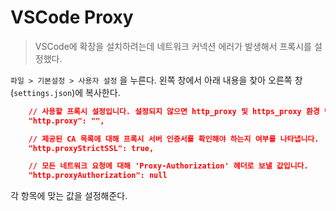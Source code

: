 # VSCode Proxy

> VSCode에 확장을 설치하려는데 네트워크 커넥션 에러가 발생해서 프록시를 설정했다.

`파일 > 기본설정 > 사용자 설정` 을 누른다. 왼쪽 창에서 아래 내용을 찾아 오른쪽 창(`settings.json`)에 복사한다.

```json
    // 사용할 프록시 설정입니다. 설정되지 않으면 http_proxy 및 https_proxy 환경 변수에서 가져옵니다.
    "http.proxy": "",

    // 제공된 CA 목록에 대해 프록시 서버 인증서를 확인해야 하는지 여부를 나타냅니다.
    "http.proxyStrictSSL": true,

    // 모든 네트워크 요청에 대해 'Proxy-Authorization' 헤더로 보낼 값입니다.
    "http.proxyAuthorization": null
```

각 항목에 맞는 값을 설정해준다.
